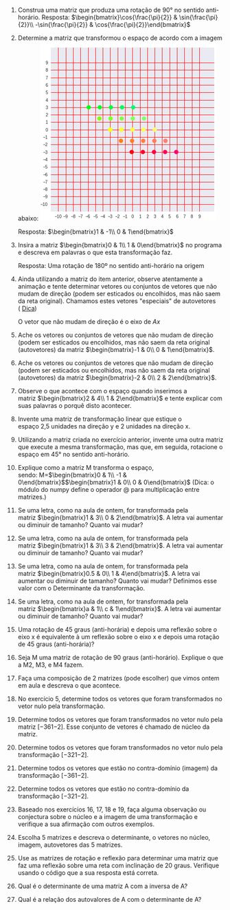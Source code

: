 1. Construa uma matriz que produza uma rotação de 90° no sentido anti-horário.
     Resposta: $\begin{bmatrix}\cos{\frac{\pi}{2}} & \sin{\frac{\pi}{2}}\\ -\sin{\frac{\pi}{2}} & \cos{\frac{\pi}{2}}\end{bmatrix}$
2. Determine a matriz que transformou o espaço de acordo com a imagem abaixo: 
	![Matriz inclinada](matriz_inclinada1.png)

	Resposta: $\begin{bmatrix}1 & -1\\ 0 & 1\end{bmatrix}$

3. Insira a matriz $\begin{bmatrix}0 & 1\\ 1 & 0\end{bmatrix}$ no programa e descreva em palavras o que esta transformação faz.
     
     Resposta: Uma rotação de 180º no sentido anti-horário na origem
     
4. Ainda utilizando a matriz do item anterior, observe atentamente a animação e tente determinar vetores ou conjuntos de vetores que não mudam de direção (podem ser esticados ou encolhidos, mas não saem da reta original). Chamamos estes vetores "especiais" de autovetores ( [Dica](https://www.google.com/url?q=https%3A%2F%2Fen.wikipedia.org%2Fwiki%2FEigenvalues_and_eigenvectors%23%2Fmedia%2FFile%3AEigenvectors.gif))
    
	O vetor que não mudam de direção é o eixo de $Ax$
    
1. Ache os vetores ou conjuntos de vetores que não mudam de direção (podem ser esticados ou encolhidos, mas não saem da reta original (autovetores) da matriz $\begin{bmatrix}-1 & 0\\ 0 & 1\end{bmatrix}$.
    
6. Ache os vetores ou conjuntos de vetores que não mudam de direção (podem ser esticados ou encolhidos, mas não saem da reta original (autovetores) da matriz $\begin{bmatrix}-2 & 0\\ 2 & 2\end{bmatrix}$.
    
7. Observe o que acontece com o espaço quando inserimos a matriz $\begin{bmatrix}2 & 4\\ 1 & 2\end{bmatrix}$ e tente explicar com suas palavras o porquê disto acontecer.
    
8. Invente uma matriz de transformação linear que estique o espaço 2,5 unidades na direção y e 2 unidades na direção x.
    
9. Utilizando a matriz criada no exercício anterior, invente uma outra matriz que execute a mesma transformação, mas que, em seguida, rotacione o espaço em 45° no sentido anti-horário.
    
10. Explique como a matriz M transforma o espaço, sendo: M=$\begin{bmatrix}0 & 1\\ -1 & 0\end{bmatrix}$$\begin{bmatrix}1 & 0\\ 0 & 0\end{bmatrix}$ (Dica: o módulo do numpy define o operador @ para multiplicação entre matrizes.)
    
11. Se uma letra, como na aula de ontem, for transformada pela matriz $\begin{bmatrix}1 & 3\\ 0 & 2\end{bmatrix}$. A letra vai aumentar ou diminuir de tamanho? Quanto vai mudar?
    
12. Se uma letra, como na aula de ontem, for transformada pela matriz $\begin{bmatrix}1 & 3\\ 3 & 2\end{bmatrix}$. A letra vai aumentar ou diminuir de tamanho? Quanto vai mudar?
    
13. Se uma letra, como na aula de ontem, for transformada pela matriz $\begin{bmatrix}0.5 & 0\\ 1 & 4\end{bmatrix}$. A letra vai aumentar ou diminuir de tamanho? Quanto vai mudar? Definimos esse valor com o Determinante da transformação.
    
14. Se uma letra, como na aula de ontem, for transformada pela matriz $\begin{bmatrix}a & 1\\ c & 1\end{bmatrix}$. A letra vai aumentar ou diminuir de tamanho? Quanto vai mudar?
    
15. Uma rotação de 45 graus (anti-horária) e depois uma reflexão sobre o eixo x é equivalente à um reflexão sobre o eixo x e depois uma rotação de 45 graus (anti-horária)?
    
16. Seja M uma matriz de rotação de 90 graus (anti-horário). Explique o que a M2, M3, e M4 fazem.
    
17. Faça uma composição de 2 matrizes (pode escolher) que vimos ontem em aula e descreva o que acontece.
    
18. No exercício 5, determine todos os vetores que foram transformados no vetor nulo pela transformação.
    
19. Determine todos os vetores que foram transformados no vetor nulo pela matriz [−361−2]. Esse conjunto de vetores é chamado de núcleo da matriz.
    
20. Determine todos os vetores que foram transformados no vetor nulo pela transformação [−321−2].
    
21. Determine todos os vetores que estão no contra-domínio (imagem) da transformação [−361−2].
    
22. Determine todos os vetores que estão no contra-domínio da transformação [−321−2].
    
23. Baseado nos exercícios 16, 17, 18 e 19, faça alguma observação ou conjectura sobre o núcleo e a imagem de uma transformação e verifique a sua afirmação com outros exemplos.
    
24. Escolha 5 matrizes e descreva o determinante, o vetores no núcleo, imagem, autovetores das 5 matrizes.
    
25. Use as matrizes de rotação e reflexão para determinar uma matriz que faz uma reflexão sobre uma reta com inclinação de 20 graus. Verifique usando o código que a sua resposta está correta.
    
26. Qual é o determinante de uma matriz A com a inversa de A?
    
27. Qual é a relação dos autovalores de A com o determinante de A?